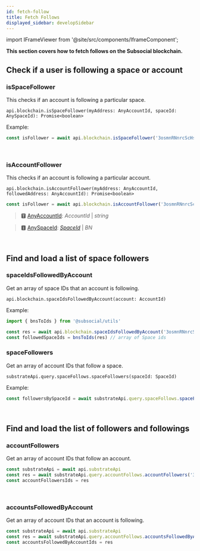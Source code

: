 ```yaml
---
id: fetch-follow
title: Fetch Follows
displayed_sidebar: developSidebar
---
```


<head>
  <title>Fetch Followers on Subsocial | JS SDK Guide</title>
</head>

import IFrameViewer from '@site/src/components/IframeComponent';

**This section covers how to fetch follows on the Subsocial blockchain.**

## Check if a user is following a space or account

### isSpaceFollower

This checks if an account is following a particular space.

```
api.blockchain.isSpaceFollower(myAddress: AnyAccountId, spaceId: AnySpaceId): Promise<boolean>
```

Example: 

```typescript
const isFollower = await api.blockchain.isSpaceFollower('3osmnRNnrcScHsgkTJH1xyBF5kGjpbWHsGrqM31BJpy4vwn8', idToBn('1'))
```

 <IFrameViewer
      src="https://play.subsocial.network/follows/check-if/space-follower?iframe=true"
  />
<br/>

### isAccountFollower

This checks if an account is following a particular account.

```
api.blockchain.isAccountFollower(myAddress: AnyAccountId, followedAddress: AnyAccountId): Promise<boolean>
```

```typescript
const isFollower = await api.blockchain.isAccountFollower('3osmnRNnrcScHsgkTJH1xyBF5kGjpbWHsGrqM31BJpy4vwn8', idToBn('1'))
```

> 🆃 [AnyAccountId](https://docs.subsocial.network/js-docs/js-sdk/modules.html#anyaccountid): *AccountId* | *string*

> 🅸 [AnySpaceId](https://docs.subsocial.network/js-docs/js-sdk/modules.html#anyspaceid): [*SpaceId*](https://docs.subsocial.network/js-docs/js-sdk/interfaces/interfaces.spaceid.html) | *BN*

 <IFrameViewer
      src="https://play.subsocial.network/follows/check-if/account-follower?iframe=true"
  />
<br/>

## Find and load a list of space followers

### spaceIdsFollowedByAccount

Get an array of space IDs that an account is following.

```
api.blockchain.spaceIdsFollowedByAccount(account: AccountId)
```

Example: 

```typescript
import { bnsToIds } from '@subsocial/utils'

const res = await api.blockchain.spaceIdsFollowedByAccount('3osmnRNnrcScHsgkTJH1xyBF5kGjpbWHsGrqM31BJpy4vwn8')
const followedSpaceIds = bnsToIds(res) // array of Space ids
```

### spaceFollowers

Get an array of account IDs that follow a space.

```
substrateApi.query.spaceFollows.spaceFollowers(spaceId: SpaceId)
```

Example:

```typescript
const followersBySpaceId = await substrateApi.query.spaceFollows.spaceFollowers('1')
```

 <IFrameViewer
      src="https://play.subsocial.network/reading-data/follows/space-followers?iframe=true"
  />
<br/>

## Find and load the list of followers and followings

### accountFollowers

Get an array of account IDs that follow an account.

```typescript
const substrateApi = await api.substrateApi
const res = await substrateApi.query.accountFollows.accountFollowers('3osmnRNnrcScHsgkTJH1xyBF5kGjpbWHsGrqM31BJpy4vwn8')
const accountFollowersIds = res
```

 <IFrameViewer
      src="https://play.subsocial.network/reading-data/follows/account-followers?iframe=true"
  />
<br/>

### accountsFollowedByAccount

Get an array of account IDs that an account is following.

```typescript
const substrateApi = await api.substrateApi
const res = await substrateApi.query.accountFollows.accountsFollowedByAccount('3osmnRNnrcScHsgkTJH1xyBF5kGjpbWHsGrqM31BJpy4vwn8')
const accountsFollowedByAccountIds = res
```

 <IFrameViewer
      src="https://play.subsocial.network/reading-data/follows/account-following?iframe=true"
  />
<br/>
